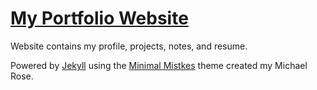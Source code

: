 # [My Portfolio Website](https://reynolds-adam.github.io)  


Website contains my profile, projects, notes, and resume.  

Powered by [Jekyll](https://jekyllrb.com/) using the [Minimal Mistkes](https://mmistakes.github.io/minimal-mistakes/) theme created my Michael Rose.
